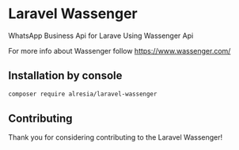 # Laravel Wassenger

WhatsApp Business Api for Larave Using Wassenger Api

For more info about Wassenger follow https://www.wassenger.com/

## Installation by console

``` bash
composer require alresia/laravel-wassenger
```



## Contributing

Thank you for considering contributing to the Laravel Wassenger! 

